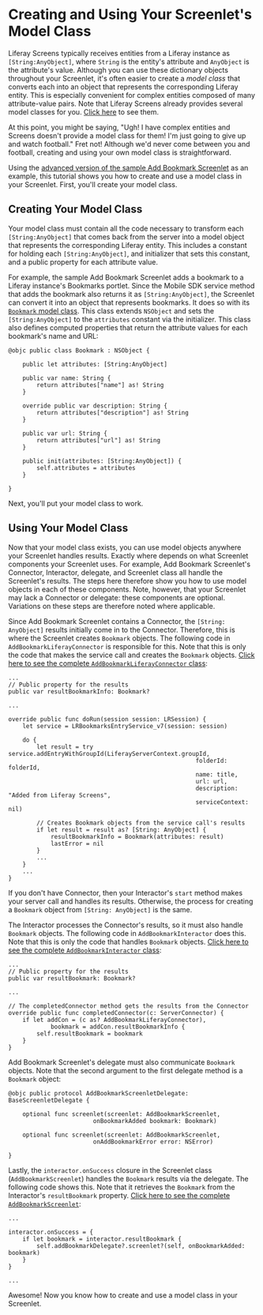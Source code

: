 # Creating and Using Your Screenlet's Model Class

Liferay Screens typically receives entities from a Liferay instance as 
`[String:AnyObject]`, where `String` is the entity's attribute and `AnyObject` 
is the attribute's value. Although you can use these dictionary objects 
throughout your Screenlet, it's often easier to create a *model class* that 
converts each into an object that represents the corresponding Liferay entity. 
This is especially convenient for complex entities composed of many 
attribute-value pairs. Note that Liferay Screens already provides several model 
classes for you. 
[Click here](https://github.com/liferay/liferay-screens/tree/master/ios/Framework/Core/Models) 
to see them. 

At this point, you might be saying, "Ugh! I have complex entities and Screens 
doesn't provide a model class for them! I'm just going to give up and watch 
football." Fret not! Although we'd never come between you and football, creating 
and using your own model class is straightforward. 

Using the 
[advanced version of the sample Add Bookmark Screenlet](https://github.com/liferay/liferay-screens/tree/master/ios/Samples/Bookmark/AddBookmarkScreenlet/Advanced) 
as an example, this tutorial shows you how to create and use a model class in 
your Screenlet. First, you'll create your model class. 

## Creating Your Model Class

Your model class must contain all the code necessary to transform each 
`[String:AnyObject]` that comes back from the server into a model object that 
represents the corresponding Liferay entity. This includes a constant for 
holding each `[String:AnyObject]`, and initializer that sets this constant, and 
a public property for each attribute value. 

For example, the sample Add Bookmark Screenlet adds a bookmark to a Liferay 
instance's Bookmarks portlet. Since the Mobile SDK service method that adds the 
bookmark also returns it as `[String:AnyObject]`, the Screenlet can convert it 
into an object that represents bookmarks. It does so with its 
[`Bookmark` model class](https://github.com/liferay/liferay-screens/blob/master/ios/Samples/Bookmark/AddBookmarkScreenlet/Advanced/Model/Bookmark.swift). 
This class extends `NSObject` and sets the `[String:AnyObject]` to the 
`attributes` constant via the initializer. This class also defines computed 
properties that return the attribute values for each bookmark's name and URL: 

    @objc public class Bookmark : NSObject {

        public let attributes: [String:AnyObject]

        public var name: String {
            return attributes["name"] as! String
        }

        override public var description: String {
            return attributes["description"] as! String
        }

        public var url: String {
            return attributes["url"] as! String
        }

        public init(attributes: [String:AnyObject]) {
            self.attributes = attributes
        }

    }

Next, you'll put your model class to work. 

## Using Your Model Class

Now that your model class exists, you can use model objects anywhere your 
Screenlet handles results. Exactly where depends on what Screenlet components 
your Screenlet uses. For example, Add Bookmark Screenlet's Connector, 
Interactor, delegate, and Screenlet class all handle the Screenlet's results. 
The steps here therefore show you how to use model objects in each of these 
components. Note, however, that your Screenlet may lack a Connector or delegate: 
these components are optional. Variations on these steps are therefore noted 
where applicable. 

Since Add Bookmark Screenlet contains a Connector, the `[String: AnyObject]` 
results initially come in to the Connector. Therefore, this is where the 
Screenlet creates `Bookmark` objects. The following code in 
`AddBookmarkLiferayConnector` is responsible for this. Note that this is only 
the code that makes the service call and creates the `Bookmark` objects. 
[Click here to see the complete `AddBookmarkLiferayConnector` class](https://github.com/liferay/liferay-screens/blob/master/ios/Samples/Bookmark/AddBookmarkScreenlet/Advanced/Connector/AddBookmarkLiferayConnector.swift): 

    ...
    // Public property for the results
    public var resultBookmarkInfo: Bookmark?

    ...
    
    override public func doRun(session session: LRSession) {
        let service = LRBookmarksEntryService_v7(session: session)

        do {
            let result = try service.addEntryWithGroupId(LiferayServerContext.groupId,
                                                         folderId: folderId,
                                                         name: title,
                                                         url: url,
                                                         description: "Added from Liferay Screens",
                                                         serviceContext: nil)

            // Creates Bookmark objects from the service call's results
            if let result = result as? [String: AnyObject] {
                resultBookmarkInfo = Bookmark(attributes: result)
                lastError = nil
            }
            ...
        }
        ...
    }

If you don't have Connector, then your Interactor's `start` method makes your 
server call and handles its results. Otherwise, the process for creating a 
`Bookmark` object from `[String: AnyObject]` is the same. 

The Interactor processes the Connector's results, so it must also handle 
`Bookmark` objects. The following code in `AddBookmarkInteractor` does this. 
Note that this is only the code that handles `Bookmark` objects. 
[Click here to see the complete `AddBookmarkInteractor` class](https://github.com/liferay/liferay-screens/blob/master/ios/Samples/Bookmark/AddBookmarkScreenlet/Advanced/Interactor/AddBookmarkInteractor.swift): 

    ...
    // Public property for the results
    public var resultBookmark: Bookmark?

    ...

    // The completedConnector method gets the results from the Connector
    override public func completedConnector(c: ServerConnector) { 
        if let addCon = (c as? AddBookmarkLiferayConnector), 
                bookmark = addCon.resultBookmarkInfo { 
            self.resultBookmark = bookmark 
        } 
    } 

Add Bookmark Screenlet's delegate must also communicate `Bookmark` objects. Note 
that the second argument to the first delegate method is a `Bookmark` object: 

    @objc public protocol AddBookmarkScreenletDelegate: BaseScreenletDelegate {

        optional func screenlet(screenlet: AddBookmarkScreenlet,
                            onBookmarkAdded bookmark: Bookmark)

        optional func screenlet(screenlet: AddBookmarkScreenlet,
                            onAddBookmarkError error: NSError)

    }

Lastly, the `interactor.onSuccess` closure in the Screenlet class 
(`AddBookmarkScreenlet`) handles the `Bookmark` results via the delegate. The 
following code shows this. Note that it retrieves the `Bookmark` from the 
Interactor's `resultBookmark` property. 
[Click here to see the complete `AddBookmarkScreenlet`](https://github.com/liferay/liferay-screens/blob/master/ios/Samples/Bookmark/AddBookmarkScreenlet/Advanced/AddBookmarkScreenlet.swift): 

    ...

    interactor.onSuccess = { 
        if let bookmark = interactor.resultBookmark { 
            self.addBookmarkDelegate?.screenlet?(self, onBookmarkAdded: bookmark) 
        } 
    }

    ...

Awesome! Now you know how to create and use a model class in your Screenlet. 
